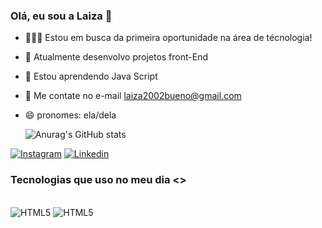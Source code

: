 ### Olá, eu sou a Laiza 👋

- 👩🏻‍💻 Estou em busca da primeira oportunidade na área de técnologia!
- 🔭 Atualmente desenvolvo projetos front-End
- 🌱 Estou aprendendo Java Script
- 💬 Me contate no e-mail laiza2002bueno@gmail.com
- 😄 pronomes: ela/dela

  ![Anurag's GitHub stats](https://github-readme-stats.vercel.app/api?username=LaizaBueno&theme=neon&show_icons=true)
 
[![Instagram](https://img.shields.io/badge/Instagram-E4405F?style=for-the-badge&logo=instagram&logoColor=white)](https://www.instagram.com/la1zabuen0/)
[![Linkedin](https://img.shields.io/badge/LinkedIn-0077B5?style=for-the-badge&logo=linkedin&logoColor=white)](https://www.linkedin.com/in/laiza-vit%C3%B3ria2024/)


### Tecnologias que uso no meu dia <>

<div style ="display: inline_blok"><br/>
<img alighn="center" alt="HTML5" src="https://img.shields.io/badge/HTML5-E34F26?style=for-the-badge&logo=html5&logoColor=white"/>
<img alighn="center" alt="HTML5" src="https://img.shields.io/badge/CSS3-1572B6?style=for-the-badge&logo=css3&logoColor=white"/>
</div>
